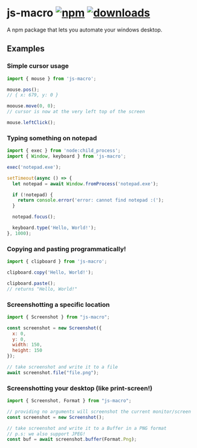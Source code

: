 # js-macro [![npm][npm-image]][npm-url] [![downloads][downloads-image]][downloads-url]

[npm-image]: https://img.shields.io/npm/v/js-macro.svg
[npm-url]: https://npmjs.org/package/js-macro
[downloads-image]: https://img.shields.io/npm/dm/js-macro.svg
[downloads-url]: https://npmjs.org/package/js-macro

A npm package that lets you automate your windows desktop.

## Examples

### Simple cursor usage

```js
import { mouse } from 'js-macro';

mouse.pos();
// { x: 679, y: 0 }

moouse.move(0, 0);
// cursor is now at the very left top of the screen

mouse.leftClick();
```

### Typing something on notepad

```js
import { exec } from 'node:child_process';
import { Window, keyboard } from 'js-macro';

exec('notepad.exe');

setTimeout(async () => {
  let notepad = await Window.fromProcess('notepad.exe');

  if (!notepad) {
    return console.error('error: cannot find notepad :(');
  }

  notepad.focus();

  keyboard.type('Hello, World!');
}, 1000);
```

### Copying and pasting programmatically!

```js
import { clipboard } from 'js-macro';

clipboard.copy('Hello, World!');

clipboard.paste();
// returns "Hello, World!"
```

### Screenshotting a specific location

```js
import { Screenshot } from "js-macro";

const screenshot = new Screenshot({
  x: 0,
  y: 0, 
  width: 150,
  height: 150
});

// take screenshot and write it to a file
await screenshot.file("file.png");
```

### Screenshotting your desktop (like print-screen!)

```js
import { Screenshot, Format } from "js-macro";

// providing no arguments will screenshot the current monitor/screen
const screenshot = new Screenshot();

// take screenshot and write it to a Buffer in a PNG format
// p.s: we also support JPEG!
const buf = await screenshot.buffer(Format.Png);
```